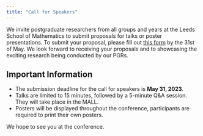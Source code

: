 ```yaml
---
title: "Call for Speakers"
---
```


We invite postgraduate researchers from all groups and years at the Leeds School of Mathematics to submit proposals for talks or poster presentations. To submit your proposal, please fill out [this form](https://forms.office.com/e/WA7LqiiPB9) by the 31st of May. We look forward to receiving your proposals and to showcasing the exciting research being conducted by our PGRs.

## Important Information

- The submission deadline for the call for speakers is **May 31, 2023**.
- Talks are limited to 15 minutes, followed by a 5-minute Q&A session. They will take place in the MALL.
- Posters will be displayed throughout the conference, participants are required to print their own posters.

We hope to see you at the conference.
